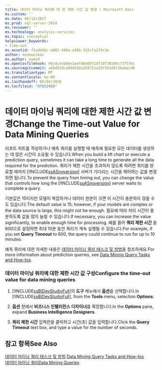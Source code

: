 ```yaml
---
title: 데이터 마이닝 쿼리에 대 한 제한 시간 값 변경 | Microsoft Docs
ms.custom: ''
ms.date: 06/13/2017
ms.prod: sql-server-2014
ms.reviewer: ''
ms.technology: analysis-services
ms.topic: conceptual
helpviewer_keywords:
- time-out
ms.assetid: f1add4bc-e882-440a-a98b-333cfa274c3e
author: minewiskan
ms.author: owend
ms.openlocfilehash: 9dcdcdcbb6e2aef48dd8725f10f38180c73f5f6c
ms.sourcegitcommit: ad4d92dce894592a259721a1571b1d8736abacdb
ms.translationtype: MT
ms.contentlocale: ko-KR
ms.lasthandoff: 08/04/2020
ms.locfileid: "87652458"
---
```

# <a name="change-the-time-out-value-for-data-mining-queries"></a><span data-ttu-id="5ba90-102">데이터 마이닝 쿼리에 대한 제한 시간 값 변경</span><span class="sxs-lookup"><span data-stu-id="5ba90-102">Change the Time-out Value for Data Mining Queries</span></span>
  <span data-ttu-id="5ba90-103">리프트 차트를 작성하거나 예측 쿼리를 실행할 때 예측에 필요한 모든 데이터를 생성하는 데 많은 시간이 소요될 수 있습니다.</span><span class="sxs-lookup"><span data-stu-id="5ba90-103">When you build a lift chart or execute a prediction query, sometimes it can take a long time to generate all the data required for the prediction.</span></span> <span data-ttu-id="5ba90-104">쿼리가 제한 시간을 초과하지 않도록 하려면 쿼리를 완료할 때까지 [!INCLUDE[ssASnoversion](../../includes/ssasnoversion-md.md)] 서버가 기다리는 시간을 제어하는 값을 변경하면 됩니다.</span><span class="sxs-lookup"><span data-stu-id="5ba90-104">To prevent the query from timing out, you can change the value that controls how long the [!INCLUDE[ssASnoversion](../../includes/ssasnoversion-md.md)] server waits to complete a query.</span></span>  
  
 <span data-ttu-id="5ba90-105">기본값은 15이지만 모델이 복잡하거나 데이터 원본이 크면 이 시간이 충분하지 않을 수도 있습니다.</span><span class="sxs-lookup"><span data-stu-id="5ba90-105">The default value is 15; however, if your models are complex or the data source is large, this might not be enough.</span></span> <span data-ttu-id="5ba90-106">필요에 따라 처리 시간이 충분하도록 값을 많이 늘릴 수 있습니다.</span><span class="sxs-lookup"><span data-stu-id="5ba90-106">If necessary, you can increase the value significantly, to enable enough time for processing.</span></span> <span data-ttu-id="5ba90-107">예를 들어 **쿼리 제한 시간** 을 600으로 설정하면 최대 10분 동안 쿼리가 계속 실행될 수 있습니다.</span><span class="sxs-lookup"><span data-stu-id="5ba90-107">For example, if you set **Query Timeout** to 600, the query could continue to run for up to 10 minutes.</span></span>  
  
 <span data-ttu-id="5ba90-108">예측 쿼리에 대한 자세한 내용은 [데이터 마이닝 쿼리 태스크 및 방법](data-mining-query-tasks-and-how-tos.md)을 참조하세요.</span><span class="sxs-lookup"><span data-stu-id="5ba90-108">For more information about prediction queries, see [Data Mining Query Tasks and How-tos](data-mining-query-tasks-and-how-tos.md).</span></span>  
  
### <a name="configure-the-time-out-value-for-data-mining-queries"></a><span data-ttu-id="5ba90-109">데이터 마이닝 쿼리에 대한 제한 시간 값 구성</span><span class="sxs-lookup"><span data-stu-id="5ba90-109">Configure the time-out value for data mining queries</span></span>  
  
1.  <span data-ttu-id="5ba90-110">[!INCLUDE[ssBIDevStudioFull](../../includes/ssbidevstudiofull-md.md)]의 **도구** 메뉴에서 **옵션**을 선택합니다.</span><span class="sxs-lookup"><span data-stu-id="5ba90-110">In [!INCLUDE[ssBIDevStudioFull](../../includes/ssbidevstudiofull-md.md)], from the **Tools** menu, selection **Options**.</span></span>  
  
2.  <span data-ttu-id="5ba90-111">**옵션** 창에서 **비즈니스 인텔리전스 디자이너**를 확장합니다.</span><span class="sxs-lookup"><span data-stu-id="5ba90-111">In the **Options** pane, expand **Business Intelligence Designers**.</span></span>  
  
3.  <span data-ttu-id="5ba90-112">**쿼리 제한 시간** 입력란을 클릭하고 시간(초) 값을 입력합니다.</span><span class="sxs-lookup"><span data-stu-id="5ba90-112">Click the **Query Timeout** text box, and type a value for the number of seconds.</span></span>  
  
## <a name="see-also"></a><span data-ttu-id="5ba90-113">참고 항목</span><span class="sxs-lookup"><span data-stu-id="5ba90-113">See Also</span></span>  
 <span data-ttu-id="5ba90-114">[데이터 마이닝 쿼리 태스크 및 방법](data-mining-query-tasks-and-how-tos.md) </span><span class="sxs-lookup"><span data-stu-id="5ba90-114">[Data Mining Query Tasks and How-tos](data-mining-query-tasks-and-how-tos.md) </span></span>  
 [<span data-ttu-id="5ba90-115">데이터 마이닝 쿼리</span><span class="sxs-lookup"><span data-stu-id="5ba90-115">Data Mining Queries</span></span>](data-mining-queries.md)  
  
  
